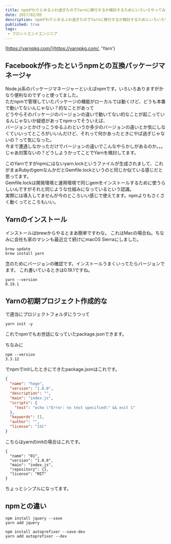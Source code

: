 ```yaml
---
title: npmがわりとゆるふわ過ぎたのでYarnに移行するか検討するためにいろいろやってみた
date: 2017/02/05
description: npmがわりとゆるふわ過ぎたのでYarnに移行するか検討するためにいろいろやってみた、インストールと記述サンプル。
published: true
tags: 
 - フロントエンドエンジニア
---
```


[https://yarnpkg.com/](https://yarnpkg.com/, 'Yarn')

## Facebookが作ったというnpmとの互換パッケージマネージャ

Node.js系のパッケージマネージャーといえばnpmです。いろいろありますがかなり便利なのでずっと使ってました。  
ただnpmで管理していたパッケージの機能がローカルでは動くけど、どうも本番で動いてないんじゃない？的なことがあって  
どうやらそのパッケージのバージョンの違いで動いてない的なことが起こっているんじゃないか疑惑があってnpmってそういえば、  
バージョンとかけっこうゆるふわというか多少のバージョンの違いとか気にしなくていいってところがいいんだけど、それって何かあったときにやば過ぎじゃないの？って気になった。  
今まで遭遇しなかっただけでバージョンの違いでこんなやらかしがあるのか。。。  
じゃあ対策ないの？どうしようかってことでYarnを検討してます。

<!-- more -->

このYarnですがnpmにはないyarn.lockというファイルが生成されまして、これがまぁRubyのgemなんかだとGemfile.lockというのと同じか似ている感じだと思ってます。  
Gemfile.lockは開発環境と運用環境で同じgemをインストールするために使うらしいんですがそれと同じような仕組みになっているという認識。  
実際には導入してませんが今のところいい感じで使えてます。npmよりもさくさく動くってところもいい。

## Yarnのインストール

インストールはbrewからやるとまあ簡単ですわな。
これはMacの場合ね。ちなみに会社も家のマシンも最近立て続けにmacOS Sierraにしました。

```
brew update
brew install yarn
```

念のためにバージョンの確認です。インストールうまくいってたらバージョンでます。
これ書いているときは0.19.1ですね。

```
yarn --version
0.19.1
```

## Yarnの初期プロジェクト作成的な

で適当にプロジェクトフォルダにうつって

```
yarn init -y
```
これでnpmでもお世話になっていたpackage.jsonできます。

ちなみに

```
npm --version
3.3.12
```

でnpmでinitしたときにできたpackage.jsonはこれです。

```json
{
  "name": "hoge",
  "version": "1.0.0",
  "description": "",
  "main": "index.js",
  "scripts": {
    "test": "echo \"Error: no test specified\" && exit 1"
  },
  "keywords": [],
  "author": "",
  "license": "ISC"
}
```
こちらはyarnのinitの場合はこれです。

```
{
  "name": "01",
  "version": "1.0.0",
  "main": "index.js",
  "repository": {},
  "license": "MIT"
}

```
ちょっとシンプルになってます。

## npmとの違い

```
npm install jquery --save
yarn add jquery
```

```
npm install autoprefixer --save-dev
yarn add autoprefixer --dev
```
